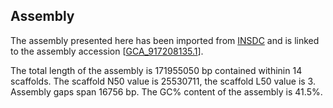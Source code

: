 **Assembly**
--------

The assembly presented here has been imported from [INSDC](http://www.insdc.org) and is linked to the assembly accession [[GCA\_917208135.1](http://www.ebi.ac.uk/ena/data/view/GCA_917208135.1)].

The total length of the assembly is 171955050 bp contained withinin 14 scaffolds.
The scaffold N50 value is 25530711, the scaffold L50 value is 3.
Assembly gaps span 16756 bp. The GC% content of the assembly is 41.5%.
